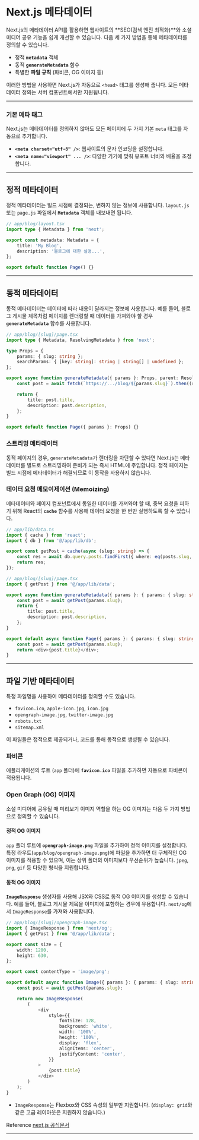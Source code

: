# Next.js 메타데이터

Next.js의 메타데이터 API를 활용하면 웹사이트의 **SEO(검색 엔진 최적화)**와 소셜 미디어 공유 기능을 쉽게 개선할 수 있습니다. 다음 세 가지 방법을 통해 메타데이터를 정의할 수 있습니다.

-   정적 **`metadata`** 객체
-   동적 **`generateMetadata`** 함수
-   특별한 **파일 규칙** (파비콘, OG 이미지 등)

이러한 방법을 사용하면 Next.js가 자동으로 `<head>` 태그를 생성해 줍니다. 모든 메타데이터 정의는 서버 컴포넌트에서만 지원됩니다.

---

### 기본 메타 태그

Next.js는 메타데이터를 정의하지 않아도 모든 페이지에 두 가지 기본 `meta` 태그를 자동으로 추가합니다.

-   **`<meta charset="utf-8" />`**: 웹사이트의 문자 인코딩을 설정합니다.
-   **`<meta name="viewport" ... />`**: 다양한 기기에 맞춰 뷰포트 너비와 배율을 조정합니다.

---

## 정적 메타데이터

정적 메타데이터는 빌드 시점에 결정되는, 변하지 않는 정보에 사용합니다. `layout.js` 또는 `page.js` 파일에서 **`Metadata`** 객체를 내보내면 됩니다.

```typescript
// app/blog/layout.tsx
import type { Metadata } from 'next';

export const metadata: Metadata = {
    title: 'My Blog',
    description: '블로그에 대한 설명...',
};

export default function Page() {}
```

---

## 동적 메타데이터

동적 메타데이터는 데이터에 따라 내용이 달라지는 정보에 사용합니다. 예를 들어, 블로그 게시물 제목처럼 페이지를 렌더링할 때 데이터를 가져와야 할 경우 **`generateMetadata`** 함수를 사용합니다.

```typescript
// app/blog/[slug]/page.tsx
import type { Metadata, ResolvingMetadata } from 'next';

type Props = {
    params: { slug: string };
    searchParams: { [key: string]: string | string[] | undefined };
};

export async function generateMetadata({ params }: Props, parent: ResolvingMetadata): Promise<Metadata> {
    const post = await fetch(`https://.../blog/${params.slug}`).then((res) => res.json());

    return {
        title: post.title,
        description: post.description,
    };
}

export default function Page({ params }: Props) {}
```

### 스트리밍 메타데이터

동적 페이지의 경우, `generateMetadata`가 렌더링을 차단할 수 있다면 Next.js는 메타데이터를 별도로 스트리밍하여 준비가 되는 즉시 HTML에 주입합니다. 정적 페이지는 빌드 시점에 메타데이터가 해결되므로 이 동작을 사용하지 않습니다.

### 데이터 요청 메모이제이션 (Memoizing)

메타데이터와 페이지 컴포넌트에서 동일한 데이터를 가져와야 할 때, 중복 요청을 피하기 위해 React의 **`cache`** 함수를 사용해 데이터 요청을 한 번만 실행하도록 할 수 있습니다.

```typescript
// app/lib/data.ts
import { cache } from 'react';
import { db } from '@/app/lib/db';

export const getPost = cache(async (slug: string) => {
    const res = await db.query.posts.findFirst({ where: eq(posts.slug, slug) });
    return res;
});
```

```typescript
// app/blog/[slug]/page.tsx
import { getPost } from '@/app/lib/data';

export async function generateMetadata({ params }: { params: { slug: string } }) {
    const post = await getPost(params.slug);
    return {
        title: post.title,
        description: post.description,
    };
}

export default async function Page({ params }: { params: { slug: string } }) {
    const post = await getPost(params.slug);
    return <div>{post.title}</div>;
}
```

---

## 파일 기반 메타데이터

특정 파일명을 사용하여 메타데이터를 정의할 수도 있습니다.

-   `favicon.ico`, `apple-icon.jpg`, `icon.jpg`
-   `opengraph-image.jpg`, `twitter-image.jpg`
-   `robots.txt`
-   `sitemap.xml`

이 파일들은 정적으로 제공되거나, 코드를 통해 동적으로 생성될 수 있습니다.

### 파비콘

애플리케이션의 루트 (`app` 폴더)에 **`favicon.ico`** 파일을 추가하면 자동으로 파비콘이 적용됩니다.

### Open Graph (OG) 이미지

소셜 미디어에 공유될 때 미리보기 이미지 역할을 하는 OG 이미지는 다음 두 가지 방법으로 정의할 수 있습니다.

#### 정적 OG 이미지

`app` 폴더 루트에 **`opengraph-image.png`** 파일을 추가하여 정적 이미지를 설정합니다. 특정 라우트(`app/blog/opengraph-image.png`)에 파일을 추가하면 더 구체적인 OG 이미지를 적용할 수 있으며, 이는 상위 폴더의 이미지보다 우선순위가 높습니다. `jpeg`, `png`, `gif` 등 다양한 형식을 지원합니다.

#### 동적 OG 이미지

**`ImageResponse`** 생성자를 사용해 JSX와 CSS로 동적 OG 이미지를 생성할 수 있습니다. 예를 들어, 블로그 게시물 제목을 이미지에 포함하는 경우에 유용합니다. `next/og`에서 `ImageResponse`를 가져와 사용합니다.

```typescript
// app/blog/[slug]/opengraph-image.tsx
import { ImageResponse } from 'next/og';
import { getPost } from '@/app/lib/data';

export const size = {
    width: 1200,
    height: 630,
};

export const contentType = 'image/png';

export default async function Image({ params }: { params: { slug: string } }) {
    const post = await getPost(params.slug);

    return new ImageResponse(
        (
            <div
                style={{
                    fontSize: 128,
                    background: 'white',
                    width: '100%',
                    height: '100%',
                    display: 'flex',
                    alignItems: 'center',
                    justifyContent: 'center',
                }}
            >
                {post.title}
            </div>
        )
    );
}
```

-   `ImageResponse`는 Flexbox와 CSS 속성의 일부만 지원합니다. (`display: grid`와 같은 고급 레이아웃은 지원하지 않습니다.)

Reference
[next.js 공식문서]('https://nextjs.org/docs/app/getting-started/metadata-and-og-images#generated-metadata')

---
